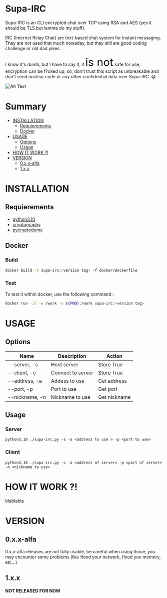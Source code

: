 Supa-IRC
======= 

Supa-IRC is an CLI encrypted chat over TCP using RSA and AES (yes it should be TLS but lemme do my stuff). 

IRC (Internet Relay Chat) are text-based chat system for instant messaging. They are not used that much nowaday, but they still are good coding challenge or old dad jokes.

I know it's dumb, but I have to say it, it <span style="font-size:larger;"><span style="font-size:larger;"><span style="font-size:larger;"><span style="font-size:larger;"><span style="font-size:larger;">is not</span></span></span></span></span>
safe for use, encryption can be f?cked up, so, don't trust this script as unbreakable and don't send nuclear code or any other confidential data over Supa-IRC. 😁


![Alt Text](https://giffiles.alphacoders.com/212/212812.gif)


# Summary 

- [INSTALLATION](https://github.com/Retr0Kr0dy/supa-irc/blob/main/README.md#installation)
    - [Requierements](https://github.com/Retr0Kr0dy/supa-irc/blob/main/README.md#requierements)
    - [Docker](https://github.com/Retr0Kr0dy/supa-irc/blob/main/README.md#docker)
- [USAGE](https://github.com/Retr0Kr0dy/supa-irc/blob/main/README.md#usage)
    - [Options](https://github.com/Retr0Kr0dy/supa-irc/blob/main/README.md#options)
    - [Usage](https://github.com/Retr0Kr0dy/supa-irc/blob/main/README.md#usage-1)
- [HOW IT WORK ?!](https://github.com/Retr0Kr0dy/supa-irc/blob/main/README.md#how-it-work-)
- [VERSION](https://github.com/Retr0Kr0dy/supa-irc/blob/main/README.md#version)
    - [0.x.x-alfa](https://github.com/Retr0Kr0dy/supa-irc/blob/main/README.md#0xx-alfa)
    - [1.x.x](https://github.com/Retr0Kr0dy/supa-irc/blob/main/README.md#1xx)


# INSTALLATION

## Requierements
    
- [python3.10](https://www.python.org/downloads/release/python-3100/)
- [cryptography](https://pypi.org/project/cryptography/)
- [pycryptodome](https://pypi.org/project/pycryptodome/)
    
## Docker

### Build 

```sh
docker build -t supa-irc:<version tag> -f docker/Dockerfile
```

###  Test 
To test it within docker, use the following command :

```sh
docker run -it -w /work -v ${PWD}:/work supa-irc:<version tag>
```


# USAGE

## Options

| Name | Description | Action |
|------|-------------|--------|
|--server, -s | Host server| Store True |
|--client, -c | Connect to server| Store True |
|--address, -a | Addess to use | Get address |
|--port, -p | Port to use | Get port |
|--nickname, -n | Nickname to use | Get nickname |


## Usage

### Server

`python3.10 ./supa-irc.py -s -a <address to use > -p <port to use>`

### Client

`python3.10 ./supa-irc.py -c -a <address of server> -p <port of server> -n <nickname to use>`



# HOW IT WORK ?!

blablabla

# VERSION

## 0.x.x-alfa

0.x.x-afla releases are not fully usable, be careful when using those, you may encounter some problems (like flood your network, flood you memory, etc...)

## 1.x.x

#### NOT RELEASED FOR NOW

